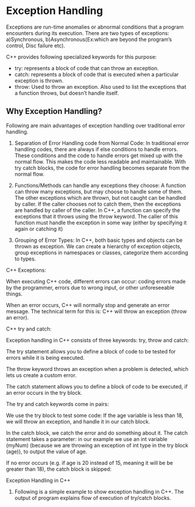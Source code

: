 # Exception Handling

Exceptions are run-time anomalies or abnormal conditions that a program encounters during its execution.
There are two types of exceptions:
a)Synchronous, 
b)Asynchronous(Ex:which are beyond the program’s control, Disc failure etc). 

C++ provides following specialized keywords for this purpose:

- try: represents a block of code that can throw an exception.
- catch: represents a block of code that is executed when a particular exception is thrown.
- throw: Used to throw an exception. Also used to list the exceptions that a function throws, but doesn’t handle itself.

## Why Exception Handling? 
Following are main advantages of exception handling over traditional error handling.

1) Separation of Error Handling code from Normal Code: In traditional error handling codes, there are always if else conditions to handle errors. These conditions and the code to handle errors get mixed up with the normal flow. This makes the code less readable and maintainable. With try catch blocks, the code for error handling becomes separate from the normal flow.

2) Functions/Methods can handle any exceptions they choose: A function can throw many exceptions, but may choose to handle some of them. The other exceptions which are thrown, but not caught can be handled by caller. If the caller chooses not to catch them, then the exceptions are handled by caller of the caller. 
In C++, a function can specify the exceptions that it throws using the throw keyword. The caller of this function must handle the exception in some way (either by specifying it again or catching it)

3) Grouping of Error Types: In C++, both basic types and objects can be thrown as exception. We can create a hierarchy of exception objects, group exceptions in namespaces or classes, categorize them according to types.
 

C++ Exceptions:

When executing C++ code, different errors can occur: coding errors made by the programmer, errors due to wrong input, or other unforeseeable things.

When an error occurs, C++ will normally stop and generate an error message. The technical term for this is: C++ will throw an exception (throw an error).

C++ try and catch:

Exception handling in C++ consists of three keywords: try, throw and catch:

The try statement allows you to define a block of code to be tested for errors while it is being executed.

The throw keyword throws an exception when a problem is detected, which lets us create a custom error.

The catch statement allows you to define a block of code to be executed, if an error occurs in the try block.

The try and catch keywords come in pairs:

We use the try block to test some code: If the age variable is less than 18, we will throw an exception, and handle it in our catch block.

In the catch block, we catch the error and do something about it. The catch statement takes a parameter: in our example we use an int variable (myNum) (because we are throwing an exception of int type in the try block (age)), to output the value of age.

If no error occurs (e.g. if age is 20 instead of 15, meaning it will be be greater than 18), the catch block is skipped:

Exception Handling in C++

1) Following is a simple example to show exception handling in C++. The output of program explains flow of execution of try/catch blocks. 
